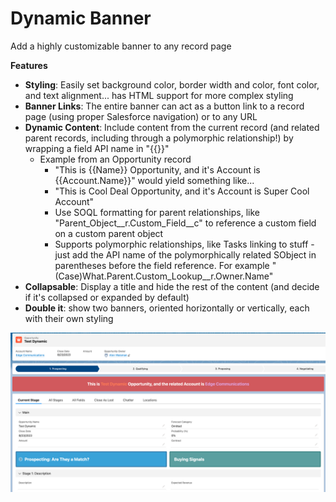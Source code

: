# Dynamic Banner
Add a highly customizable banner to any record page

**Features**

* **Styling**: Easily set background color, border width and color, font color, and text alignment... has HTML support for more complex styling
* **Banner Links**: The entire banner can act as a button link to a record page (using proper Salesforce navigation) or to any URL
* **Dynamic Content**: Include content from the current record (and related parent records, including through a polymorphic relationship!) by wrapping a field API name in "{{}}"
  - Example from an Opportunity record
    - "This is {{Name}} Opportunity, and it's Account is {{Account.Name}}" would yield something like...
    - "This is Cool Deal Opportunity, and it's Account is Super Cool Account"
    - Use SOQL formatting for parent relationships, like "Parent_Object__r.Custom_Field__c" to reference a custom field on a custom parent object
    - Supports polymorphic relationships, like Tasks linking to stuff - just add the API name of the polymorphically related SObject in parentheses before the field reference. For example "(Case)What.Parent.Custom_Lookup__r.Owner.Name"
* **Collapsable**: Display a title and hide the rest of the content (and decide if it's collapsed or expanded by default)
* **Double it**: show two banners, oriented horizontally or vertically, each with their own styling



![screenshot](/README_images/DynamicBanner.png)
